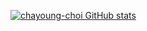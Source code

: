 [![chayoung-choi GitHub stats](https://github-readme-stats.vercel.app/api?username=chayoung-choi)](https://github.com/anuraghazra/github-readme-stats)
